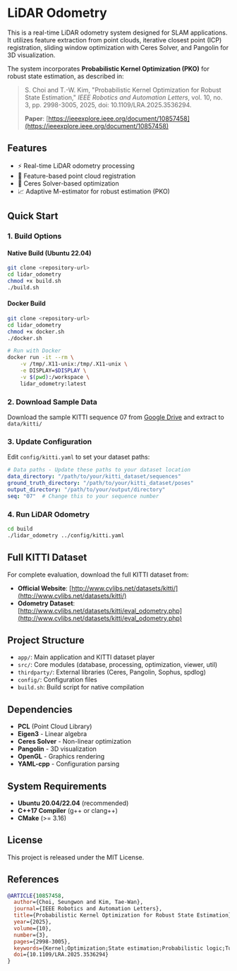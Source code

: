 # LiDAR Odometry

This is a real-time LiDAR odometry system designed for SLAM applications. It utilizes feature extraction from point clouds, iterative closest point (ICP) registration, sliding window optimization with Ceres Solver, and Pangolin for 3D visualization.

The system incorporates **Probabilistic Kernel Optimization (PKO)** for robust state estimation, as described in:

> S. Choi and T.-W. Kim, "Probabilistic Kernel Optimization for Robust State Estimation," *IEEE Robotics and Automation Letters*, vol. 10, no. 3, pp. 2998-3005, 2025, doi: 10.1109/LRA.2025.3536294.
> 
> **Paper**: [https://ieeexplore.ieee.org/document/10857458](https://ieeexplore.ieee.org/document/10857458)

## Features

- ⚡ Real-time LiDAR odometry processing
- 🎯 Feature-based point cloud registration
- 🔧 Ceres Solver-based optimization
- 📈 Adaptive M-estimator for robust estimation (PKO)

## Quick Start

### 1. Build Options

#### Native Build (Ubuntu 22.04)
```bash
git clone <repository-url>
cd lidar_odometry
chmod +x build.sh
./build.sh
```

#### Docker Build
```bash
git clone <repository-url>
cd lidar_odometry
chmod +x docker.sh
./docker.sh

# Run with Docker
docker run -it --rm \
    -v /tmp/.X11-unix:/tmp/.X11-unix \
    -e DISPLAY=$DISPLAY \
    -v $(pwd):/workspace \
    lidar_odometry:latest
```

### 2. Download Sample Data

Download the sample KITTI sequence 07 from [Google Drive](https://drive.google.com/drive/folders/13YL4H9EIfL8oq1bVp0Csm0B7cMF3wT_0?usp=sharing) and extract to `data/kitti/`

### 3. Update Configuration

Edit `config/kitti.yaml` to set your dataset paths:
```yaml
# Data paths - Update these paths to your dataset location
data_directory: "/path/to/your/kitti_dataset/sequences"
ground_truth_directory: "/path/to/your/kitti_dataset/poses"  
output_directory: "/path/to/your/output/directory"
seq: "07"  # Change this to your sequence number
```

### 4. Run LiDAR Odometry

```bash
cd build
./lidar_odometry ../config/kitti.yaml
```

## Full KITTI Dataset

For complete evaluation, download the full KITTI dataset from:
- **Official Website**: [http://www.cvlibs.net/datasets/kitti/](http://www.cvlibs.net/datasets/kitti/)
- **Odometry Dataset**: [http://www.cvlibs.net/datasets/kitti/eval_odometry.php](http://www.cvlibs.net/datasets/kitti/eval_odometry.php)

## Project Structure

- `app/`: Main application and KITTI dataset player
- `src/`: Core modules (database, processing, optimization, viewer, util)
- `thirdparty/`: External libraries (Ceres, Pangolin, Sophus, spdlog)
- `config/`: Configuration files
- `build.sh`: Build script for native compilation

## Dependencies

- **PCL** (Point Cloud Library)
- **Eigen3** - Linear algebra
- **Ceres Solver** - Non-linear optimization
- **Pangolin** - 3D visualization
- **OpenGL** - Graphics rendering
- **YAML-cpp** - Configuration parsing

## System Requirements

- **Ubuntu 20.04/22.04** (recommended)
- **C++17 Compiler** (g++ or clang++)
- **CMake** (>= 3.16)

## License

This project is released under the MIT License.

## References

```bibtex
@ARTICLE{10857458,
  author={Choi, Seungwon and Kim, Tae-Wan},
  journal={IEEE Robotics and Automation Letters}, 
  title={Probabilistic Kernel Optimization for Robust State Estimation}, 
  year={2025},
  volume={10},
  number={3},
  pages={2998-3005},
  keywords={Kernel;Optimization;State estimation;Probabilistic logic;Tuning;Robustness;Cost function;Point cloud compression;Oceans;Histograms;Robust state estimation;SLAM},
  doi={10.1109/LRA.2025.3536294}
}
```
